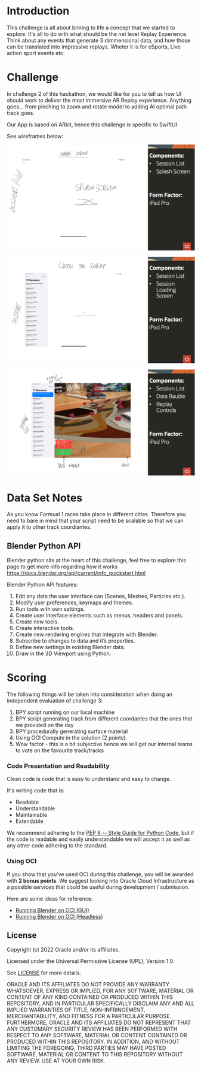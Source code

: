 # Introduction
This challenge is all about brining to life a concept that we started to explore. It's all to do with what should be the net level Replay Experience. Think about any events that generate 3 dimmensional data, and how those can be translated into impressive replays. Wheter it is for eSports, Live action sport events etc.

# Challenge
In challenge 2 of this hackathon, we would like for you to tell us how UI should work to deliver the most immersive AR Replay experience.
Anything goes... from pinching to zoom and rotate model to adding AI optimal path track goes.

Our App is based on ARkit, hence this challenge is specific to SwiftUI 

See wireframes below:

![](../img/Loading.png?raw=true)



![](../img/Selection.png?raw=true)



![](../img/arReplay.png?raw=true)

# Data Set Notes
As you know Formual 1 races take place in different cities. Therefore you need to bare in mind that your script need to be scalable so that we can apply it to other track coordiantes.


## Blender Python API
Blender python sits at the heart of this challenge, feel free to explore this page to get more info regarding how it works
https://docs.blender.org/api/current/info_quickstart.html

Blender Python API features:
1. Edit any data the user interface can (Scenes, Meshes, Particles etc.).
2. Modify user preferences, keymaps and themes.
3. Run tools with own settings.
4. Create user interface elements such as menus, headers and panels.
5. Create new tools.
6. Create interactive tools.
7. Create new rendering engines that integrate with Blender.
8. Subscribe to changes to data and it’s properties.
9. Define new settings in existing Blender data.
10. Draw in the 3D Viewport using Python.

# Scoring
The following things will be taken into consideration when doing an independent evaluation of challenge 3:
1. BPY script running on our local machine
2. BPY script generating track from different coordantes that the ones that we provided on the day
3. BPY procedurally generating surface material
4. Using OCI Compute in the solution (2 points).
5. Wow factor - this is a bit subjective hence we will get our internal teams to vote on the favourite track/tracks

### Code Presentation and Readability

Clean code is code that is easy to understand and easy to change.

It's writing code that is:
- Readable
- Understandable
- Maintainable
- Extendable

We recommend adhering to the [PEP 8 -- Style Guide for Python Code](https://www.python.org/dev/peps/pep-0008/#naming-conventions), but if the code is readable and easily understandable we will accept it as well as any other code adhering to the standard.

### Using OCI

If you show that you've used OCI during this challenge, you will be awarded with **2 bonus points**. We suggest looking into Oracle Cloud Infrastructure as a possible services that could be useful during development / submission.

Here are some ideas for reference:
- [Running Blender on OCI (GUI)](https://www.youtube.com/watch?v=amqxaw2Ujn4&ab_channel=OracleDevelopers)
- [Running Blender on OCI (Headless)](https://jeffmdavies.medium.com/blender-2-83-on-oracle-cloud-infrastructure-80ecfcb2ce4e)

## License
Copyright (c) 2022 Oracle and/or its affiliates.

Licensed under the Universal Permissive License (UPL), Version 1.0.

See [LICENSE](LICENSE) for more details.

ORACLE AND ITS AFFILIATES DO NOT PROVIDE ANY WARRANTY WHATSOEVER, EXPRESS OR IMPLIED, FOR ANY SOFTWARE, MATERIAL OR CONTENT OF ANY KIND CONTAINED OR PRODUCED WITHIN THIS REPOSITORY, AND IN PARTICULAR SPECIFICALLY DISCLAIM ANY AND ALL IMPLIED WARRANTIES OF TITLE, NON-INFRINGEMENT, MERCHANTABILITY, AND FITNESS FOR A PARTICULAR PURPOSE. FURTHERMORE, ORACLE AND ITS AFFILIATES DO NOT REPRESENT THAT ANY CUSTOMARY SECURITY REVIEW HAS BEEN PERFORMED WITH RESPECT TO ANY SOFTWARE, MATERIAL OR CONTENT CONTAINED OR PRODUCED WITHIN THIS REPOSITORY. IN ADDITION, AND WITHOUT LIMITING THE FOREGOING, THIRD PARTIES MAY HAVE POSTED SOFTWARE, MATERIAL OR CONTENT TO THIS REPOSITORY WITHOUT ANY REVIEW. USE AT YOUR OWN RISK. 
